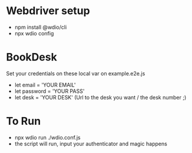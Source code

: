 # Webdriver setup

- npm install @wdio/cli
- npx wdio config

# BookDesk

Set your credentials on these local var on example.e2e.js
- let email = 'YOUR EMAIL' 
- let password = 'YOUR PASS'
- let desk = 'YOUR DESK' (Url to the desk you want / the desk number ;)
        
        
# To Run
- npx wdio run ./wdio.conf.js
- the script will run, input your authenticator and magic happens


